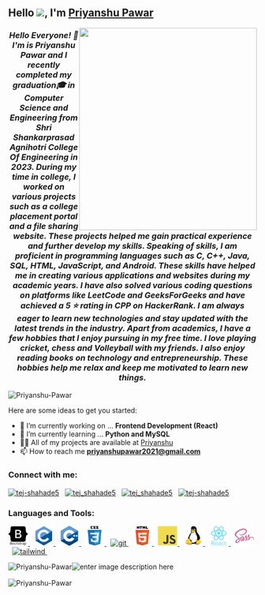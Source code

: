 ## Hello <img src="https://github.com/TheDudeThatCode/TheDudeThatCode/blob/master/Assets/Hi.gif" width="29px">, I'm [Priyanshu Pawar](https://github.com/Priyanshu-Pawar)

<img align="right" width="360" height="410" src="https://img.freepik.com/free-vector/programming-concept-illustration_114360-1351.jpg?w=740&t=st=1691224162~exp=1691224762~hmac=2a30040018a40a26c1cc006156f745989ac54ee6c612320e4956891c9227aa69">

**_<h3 align="center"> Hello Everyone! 👋 I'm is Priyanshu Pawar and I recently completed my graduation🎓 in Computer Science and Engineering from Shri Shankarprasad Agnihotri College Of Engineering in 2023. During my time in college, I worked on various projects such as a college placement portal and a file sharing website. These projects helped me gain practical experience and further develop my skills.
Speaking of skills, I am proficient in programming languages such as C, C++, Java, SQL, HTML, JavaScript, and Android. These skills have helped me in creating various applications and websites during my academic years. I have also solved various coding questions on platforms like LeetCode and GeeksForGeeks and have achieved a 5 ⭐ rating in CPP on HackerRank. I am always eager to learn new technologies and stay updated with the latest trends in the industry.
Apart from academics, I have a few hobbies that I enjoy pursuing in my free time. I love playing cricket, chess and Volleyball with my friends. I also enjoy reading books on technology and entrepreneurship. These hobbies help me relax and keep me motivated to learn new things.</h3>_**

<p align="left"> <img src="https://komarev.com/ghpvc/?username=Priyanshu-Pawar&label=Profile%20views&color=0e75b6&style=flat" alt="Priyanshu-Pawar" /> </p>

Here are some ideas to get you started:

- 🔭 I’m currently working on ... **Frontend Development (React)**
- 🌱 I’m currently learning ... **Python and MySQL**
- 👨‍💻 All of my projects are available at [Priyanshu](https://github.com/Priyanshu-Pawar)
- 📫 How to reach me **priyanshupawar2021@gmail.com**

<h3 align="left">Connect with me:</h3>
<p align="left">
<a href="https://www.linkedin.com/in/priyanshu-pawar-ba5b66213/" target="blank"><img align="center" src="https://raw.githubusercontent.com/rahuldkjain/github-profile-readme-generator/master/src/images/icons/Social/linked-in-alt.svg" alt="tej-shahade5" height="30" width="40" /></a> &nbsp;
<a href="https://instagram.com/priyanshu.pawar_11" target="blank"><img align="center" src="https://raw.githubusercontent.com/rahuldkjain/github-profile-readme-generator/master/src/images/icons/Social/instagram.svg" alt="tej_shahade5" height="30" width="40" /></a> &nbsp;
<a href="https://www.hackerrank.com/priyanshupawar11" target="blank"><img align="center" src="https://raw.githubusercontent.com/rahuldkjain/github-profile-readme-generator/master/src/images/icons/Social/hackerrank.svg" alt="tej_shahade5" height="30" width="40" /></a> &nbsp;
<a href="https://leetcode.com/priyanshupawar11/" target="blank"><img align="center" src="https://raw.githubusercontent.com/rahuldkjain/github-profile-readme-generator/master/src/images/icons/Social/leet-code.svg" alt="tej-shahade5" height="30" width="40" /></a>
</p>

<h3 align="left">Languages and Tools:</h3>
<p align="left"> <a href="https://getbootstrap.com" target="_blank" rel="noreferrer"> <img src="https://raw.githubusercontent.com/devicons/devicon/master/icons/bootstrap/bootstrap-plain-wordmark.svg" alt="bootstrap" width="40" height="40"/> </a>  &nbsp; <a href="https://www.cprogramming.com/" target="_blank" rel="noreferrer"> <img src="https://raw.githubusercontent.com/devicons/devicon/master/icons/c/c-original.svg" alt="c" width="40" height="40"/> </a>  &nbsp; <a href="https://www.w3schools.com/cpp/" target="_blank" rel="noreferrer"> <img src="https://raw.githubusercontent.com/devicons/devicon/master/icons/cplusplus/cplusplus-original.svg" alt="cplusplus" width="40" height="40"/> </a>  &nbsp; <a href="https://www.w3schools.com/css/" target="_blank" rel="noreferrer"> <img src="https://raw.githubusercontent.com/devicons/devicon/master/icons/css3/css3-original-wordmark.svg" alt="css3" width="40" height="40"/> </a>  &nbsp; <a href="https://expressjs.com" target="_blank" rel="noreferrer">  <img src="https://www.vectorlogo.zone/logos/git-scm/git-scm-icon.svg" alt="git" width="40" height="40"/> </a>  &nbsp; <a href="https://www.w3.org/html/" target="_blank" rel="noreferrer"> <img src="https://raw.githubusercontent.com/devicons/devicon/master/icons/html5/html5-original-wordmark.svg" alt="html5" width="40" height="40"/> </a>  &nbsp; <a href="https://developer.mozilla.org/en-US/docs/Web/JavaScript" target="_blank" rel="noreferrer"> <img src="https://raw.githubusercontent.com/devicons/devicon/master/icons/javascript/javascript-original.svg" alt="javascript" width="40" height="40"/> </a>  &nbsp; <a href="https://www.linux.org/" target="_blank" rel="noreferrer"> <img src="https://raw.githubusercontent.com/devicons/devicon/master/icons/linux/linux-original.svg" alt="linux" width="40" height="40"/> </a>  &nbsp; <a href="https://www.mongodb.com/" target="_blank" rel="noreferrer">  <img src="https://raw.githubusercontent.com/devicons/devicon/master/icons/react/react-original-wordmark.svg" alt="react" width="40" height="40"/> </a>  &nbsp; <a href="https://sass-lang.com" target="_blank" rel="noreferrer"> <img src="https://raw.githubusercontent.com/devicons/devicon/master/icons/sass/sass-original.svg" alt="sass" width="40" height="40"/> </a>  &nbsp; <a href="https://tailwindcss.com/" target="_blank" rel="noreferrer"> <img src="https://www.vectorlogo.zone/logos/tailwindcss/tailwindcss-icon.svg" alt="tailwind" width="40" height="40"/> </a>  &nbsp; </p>

<p><img align="left" src="https://github-readme-stats.vercel.app/api/top-langs?username=Priyanshu-Pawar&theme=dark&show_icons=true&locale=en&layout=compact" alt="Priyanshu-Pawar" /></p>

![enter image description here](https://github-readme-stats.vercel.app/api?username=Priyanshu-Pawar&&show_icons=true&title_color=ffffff&icon_color=bb2acf&text_color=daf7dc&bg_color=151515)

<p><img align="center" src="https://github-readme-streak-stats.herokuapp.com/?user=Priyanshu-Pawar&theme=dark" alt="Priyanshu-Pawar" /></p>
